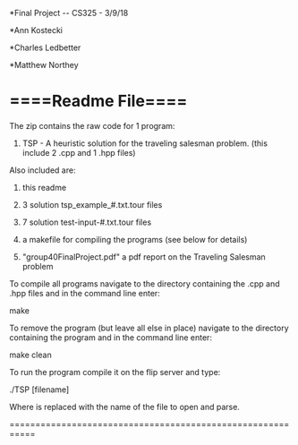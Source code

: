 *Final Project -- CS325 - 3/9/18


*Ann Kostecki


*Charles Ledbetter


*Matthew Northey


====Readme File====
===================

The zip contains the raw code for 1 program:

1) TSP - A heuristic solution for the traveling salesman
problem. (this include 2 .cpp and 1 .hpp files)

Also included are:

1) this readme

2) 3 solution tsp_example_#.txt.tour files

3) 7 solution test-input-#.txt.tour files

4) a makefile for compiling the programs (see below for
   details)

5) "group40FinalProject.pdf" a pdf report on the Traveling
   Salesman problem


To compile all programs navigate to the directory containing
the .cpp and .hpp files and in the command line enter:

   make

To remove the program (but leave all else in place)
navigate to the directory containing the program and in the
command line enter:

   make clean


To run the program compile it on the flip server and type:

   ./TSP [filename]

Where <filename> is replaced with the name of the file to
open and parse.

===========================================================
